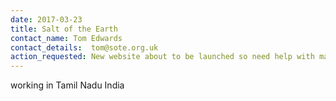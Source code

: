 ```yaml
---
date: 2017-03-23
title: Salt of the Earth 
contact_name: Tom Edwards
contact_details:  tom@sote.org.uk
action_requested: New website about to be launched so need help with marketing analytics
---
```

working in Tamil Nadu India
